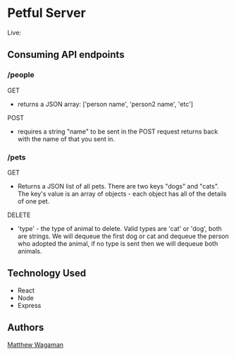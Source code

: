 # Petful Server 

Live: 

## Consuming API endpoints
### /people
 GET 
 * returns a JSON array: ['person name', 'person2 name', 'etc']

POST
* requires a string "name" to be sent in the POST request
returns back with the name of that you sent in.

### /pets
GET
  * Returns a JSON list of all pets. There are two keys "dogs" and "cats". The key's value is an array of objects - each object has all of the details of one pet.

DELETE 
  * 'type' - the type of animal to delete. Valid types are 'cat' or 'dog', both are strings. We will dequeue the first dog or cat and dequeue the person who adopted the animal, if no type is sent then
  we will dequeue both animals.

## Technology Used
* React
* Node
* Express

## Authors
[Matthew Wagaman](https://github.com/AveraqeDev)